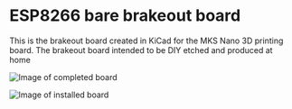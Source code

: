 # ESP8266 bare brakeout board
This is the brakeout board created in KiCad for the MKS Nano 3D printing board. 
The brakeout board intended to be DIY etched and produced at home

![Image of completed board](https://lh3.googleusercontent.com/UfaBBk9Weco6tbNcSYzEgnKOpisHtu_oNIOOd4Cbl5vl8MOWcLwdVF__FlApHoYrUo-Uvp6g35zZ2ffoBo-F4R40ydIym9C1eDqX05g7jgd-xcPCl4fKAC4PDp7Yc0M2pMxobz5qISg=w500-h240-no)

![Image of installed board](https://lh3.googleusercontent.com/BJLKC5mKDpZ3EcdZNucvfIzQNzfRkX2YnIPuljWWfCCk6g3keMgujXeRYsKf9wqQCMQOPbgwiCqcmg5bI4Ux-A33TZZXc5ycriJAbt8l-6-mleaK5jT8Ks96wauoh3JFRXLEY2IFiQ0=w500-h240-no)
